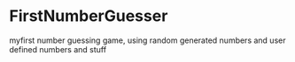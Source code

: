 # FirstNumberGuesser
myfirst number guessing game, using random generated numbers and user defined numbers and stuff
